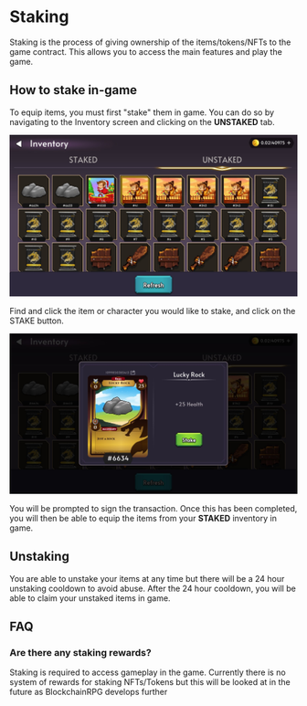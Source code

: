 # Staking

Staking is the process of giving ownership of the items/tokens/NFTs to the game contract. This allows you to access the main features and play the game.

## How to stake in-game

To equip items, you must first "stake" them in game.
You can do so by navigating to the Inventory screen and clicking on the **UNSTAKED** tab.

![Unstaked Inventory Screen](./img/unstaked-inventory.jpg)

Find and click the item or character you would like to stake, and click on the STAKE button.

![Unstaked Item Select Popup](./img/unstaked-item-select.jpg)

You will be prompted to sign the transaction. Once this has been completed, you will then be able to equip the items from your **STAKED** inventory in game.

## Unstaking

You are able to unstake your items at any time but there will be a 24 hour unstaking cooldown to avoid abuse. After the 24 hour cooldown, you will be able to claim your unstaked items in game.

## FAQ

### Are there any staking rewards?

Staking is required to access gameplay in the game. Currently there is no system of rewards for staking NFTs/Tokens but this will be looked at in the future as BlockchainRPG develops further
